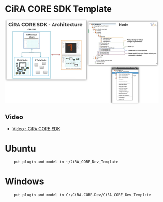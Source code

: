 # CiRA CORE SDK Template

![cira_core_sdk](https://github.com/CiRA-AMI/cira-core-sdk-template/blob/main/tmp_pic/cira_core_sdk.png?raw=true?inline=false)

## Video
- [Video : CiRA CORE SDK](https://www.youtube.com/watch?v=nI_yFwjwDUQ&list=PLc_6c2ErU_Iv66WNj53jcjYWExbfaZaDw) <br />

# Ubuntu 
```bash
	put plugin and model in ~/CiRA_CORE_Dev_Template
```

# Windows
```bash
	put plugin and model in C:/CiRA-CORE-Dev/CiRA_CORE_Dev_Template
```
